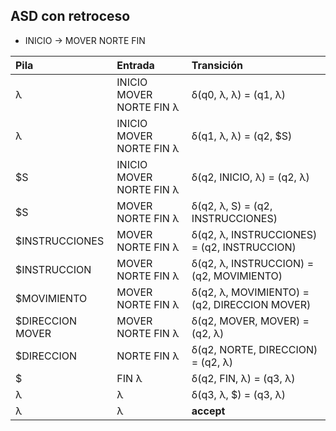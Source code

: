 ## ASD con retroceso 
- INICIO -> MOVER NORTE FIN

| **Pila**         | **Entrada**              | **Transición**                               |
| :--------------- | :----------------------- | :------------------------------------------- |
| λ                | INICIO MOVER NORTE FIN λ | δ(q0, λ, λ) = (q1, λ)                        |
| λ                | INICIO MOVER NORTE FIN λ | δ(q1, λ, λ) = (q2, $S)                       |
| $S               | INICIO MOVER NORTE FIN λ | δ(q2, INICIO, λ) = (q2, λ)                   |
| $S               | MOVER NORTE FIN λ        | δ(q2, λ, S) = (q2, INSTRUCCIONES)            |
| $INSTRUCCIONES   | MOVER NORTE FIN λ        | δ(q2, λ, INSTRUCCIONES) = (q2, INSTRUCCION)  |
| $INSTRUCCION     | MOVER NORTE FIN λ        | δ(q2, λ, INSTRUCCION) = (q2, MOVIMIENTO)     |
| $MOVIMIENTO      | MOVER NORTE FIN λ        | δ(q2, λ, MOVIMIENTO) = (q2, DIRECCION MOVER) |
| $DIRECCION MOVER | MOVER NORTE FIN λ        | δ(q2, MOVER, MOVER) = (q2, λ)                |
| $DIRECCION       | NORTE FIN λ              | δ(q2, NORTE, DIRECCION) = (q2, λ)            |
| $                | FIN λ                    | δ(q2, FIN, λ) = (q3, λ)                      |
| λ                | λ                        | δ(q3, λ, $) = (q3, λ)                        |
| λ                | λ                        |  **accept**                                  |

